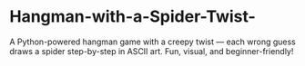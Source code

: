 # Hangman-with-a-Spider-Twist-
A Python-powered hangman game with a creepy twist — each wrong guess draws a spider step-by-step in ASCII art. Fun, visual, and beginner-friendly!
